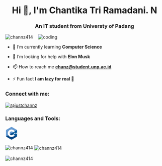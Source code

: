 <h1 align="center">Hi 👋, I'm Chantika Tri Ramadani. N</h1>
<h3 align="center">An IT student from Universty of Padang</h3>

<img align="right" alt="coding" width="400" src="https://github.com/user-attachments/assets/e010498a-81d5-435f-af21-cfb4072f31c4">


<p align="left"> <img src="https://komarev.com/ghpvc/?username=channz414&label=Profile%20views&color=0e75b6&style=flat" alt="channz414" /> </p>

- 🌱 I’m currently learning **Computer Science**

- 🤝 I’m looking for help with **Elon Musk**

- 📫 How to reach me **chanz@student.unp.ac.id**

- ⚡ Fun fact **I am lazy for real 🦩**

<h3 align="left">Connect with me:</h3>

<p align="left">
<a href="https://instagram.com/@justchannz" target="blank"><img align="center" src="https://raw.githubusercontent.com/rahuldkjain/github-profile-readme-generator/master/src/images/icons/Social/instagram.svg" alt="@justchannz" height="30" width="40" /></a>
</p>

<h3 align="left">Languages and Tools:</h3>
<p align="left"> <a href="https://www.w3schools.com/cpp/" target="_blank" rel="noreferrer"> <img src="https://raw.githubusercontent.com/devicons/devicon/master/icons/cplusplus/cplusplus-original.svg" alt="cplusplus" width="40" height="40"/> </a> </p>

<p><img align="left" src="https://github-readme-stats.vercel.app/api/top-langs?username=channz414&show_icons=true&locale=en&layout=compact" alt="channz414" /></p>

<p>&nbsp;<img align="center" src="https://github-readme-stats.vercel.app/api?username=channz414&show_icons=true&locale=en" alt="channz414" /></p>

<p><img align="center" src="https://github-readme-streak-stats.herokuapp.com/?user=channz414&" alt="channz414" /></p>
